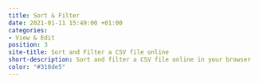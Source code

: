 ```yaml
---
title: Sort & Filter
date: 2021-01-11 15:49:00 +01:00
categories:
- View & Edit
position: 3
site-title: Sort and Filter a CSV file online
short-description: Sort and filter a CSV file online in your browser
color: "#318de5"
---
```





